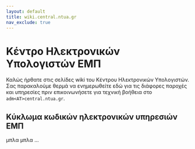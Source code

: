 ```yaml
---
layout: default
title: wiki.central.ntua.gr
nav_exclude: true
---
```


# Κέντρο Ηλεκτρονικών Υπολογιστών ΕΜΠ

Καλώς ήρθατε στις σελίδες wiki του Κέντρου Ηλεκτρονικών Υπολογιστών. Σας παρακαλούμε θερμά να ενημερωθείτε εδώ για τις διάφορες παροχές και υπηρεσίες πριν επικοινωνήσετε για τεχνική βοήθεια στο `adm<AT>central.ntua.gr`.

## Κύκλωμα κωδικών ηλεκτρονικών υπηρεσιών ΕΜΠ

μπλα μπλα ...
